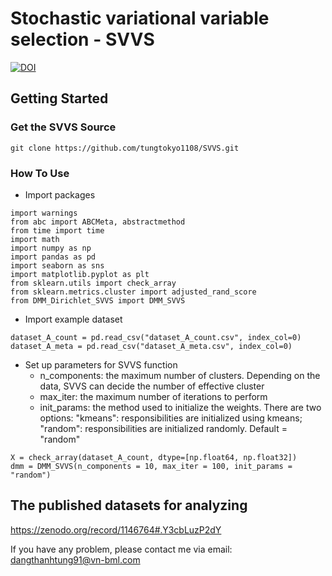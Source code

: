 # Stochastic variational variable selection - SVVS
[![DOI](https://zenodo.org/badge/387373494.svg)](https://zenodo.org/badge/latestdoi/387373494)

## Getting Started 
### Get the SVVS Source

```
git clone https://github.com/tungtokyo1108/SVVS.git 
```

### How To Use 

- Import packages 
```
import warnings
from abc import ABCMeta, abstractmethod
from time import time 
import math
import numpy as np
import pandas as pd
import seaborn as sns
import matplotlib.pyplot as plt
from sklearn.utils import check_array
from sklearn.metrics.cluster import adjusted_rand_score
from DMM_Dirichlet_SVVS import DMM_SVVS
```

- Import example dataset 
```
dataset_A_count = pd.read_csv("dataset_A_count.csv", index_col=0)
dataset_A_meta = pd.read_csv("dataset_A_meta.csv", index_col=0)
```

- Set up parameters for SVVS function
  - n_components: the maximum number of clusters. Depending on the data, SVVS can decide the number of effective cluster 
  - max_iter: the maximum number of iterations to perform
  - init_params: the method used to initialize the weights. There are two options: "kmeans": responsibilities are initialized using kmeans; "random": responsibilities are initialized randomly. Default = "random"

```
X = check_array(dataset_A_count, dtype=[np.float64, np.float32])
dmm = DMM_SVVS(n_components = 10, max_iter = 100, init_params = "random")
```




## The published datasets for analyzing 
https://zenodo.org/record/1146764#.Y3cbLuzP2dY

If you have any problem, please contact me via email: dangthanhtung91@vn-bml.com  
